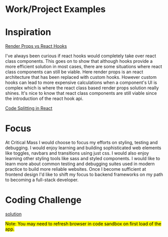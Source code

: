 # Work/Project Examples

# Inspiration

  [Render Props vs React Hooks](https://javascript.plainenglish.io/render-props-vs-hooks-a73ec72180ed)

  I've always been curious if react hooks would completely take over react class components.  This goes on to show that although hooks provide a more efficient solution in most cases, there are some situations where react class components can still be viable.  Here render props is an react architecture that has been replaced with custom hooks.  However custom hooks can lead to more expensive calculations when a component's UI is complex which is where the react class based render props solution really shines.  It's nice to know that react class components are still viable since the introduction of the react hook api.  

  [Code Splitting in React](https://blog.logrocket.com/code-splitting-in-react-an-overview/)

  

# Focus

  At Critical Mass I would choose to focus my efforts on styling, testing and debugging. I would enjoy learning and building sophisticated web elements like toggles, navbars and transitions using just css.  I would also enjoy learning other styling tools like sass and styled components. I would like to learn more about common testing and debugging suites used in modern practice to build more reliable websites.  Once I become sufficient at frontend design I'd like to shift my focus to backend frameworks on my path to becoming a full-stack developer. 

# Coding Challenge

[solution](https://codesandbox.io/s/2022-internship-exercise-menu-forked-gm20t1)

<mark>Note: You may need to refresh browser in code sandbox on first load of the app. </mark>